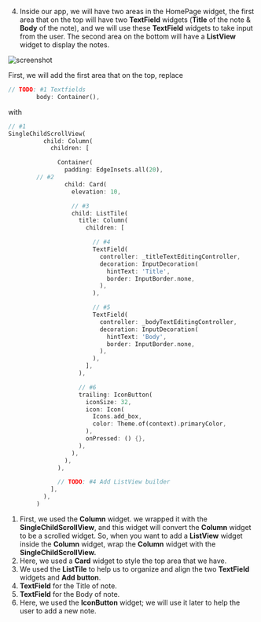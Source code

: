 
4. Inside our app, we will have two areas in the HomePage widget, the first area that on the top will have two **TextField** widgets (**Title** of the note & **Body** of the note), and we will use these **TextField** widgets to take input from the user. The second area on the bottom will have a **ListView** widget to display the notes.

![screenshot](https://lh4.googleusercontent.com/eyARO3vkpJNBOpdcv1paNuO0L6XhGOiG6lopxz1aSAXwnbuWoFq1X32fRcGzEpoeidrXLxoJe1Kgz55YR6v5dtudyYMDops-aiyvnKx25dDNT0EMc59rzXNyXDVJChqfZ7vgEl9s)

First, we will add the first area that on the top, replace

```dart
// TODO: #1 Textfields
        body: Container(),
```

with

```dart
// #1
SingleChildScrollView(
          child: Column(
            children: [

              Container(
                padding: EdgeInsets.all(20),
		// #2
                child: Card(
                  elevation: 10,

				  // #3
                  child: ListTile(
                    title: Column(
                      children: [

						// #4
                        TextField(
                          controller: _titleTextEditingController,
                          decoration: InputDecoration(
                            hintText: 'Title',
                            border: InputBorder.none,
                          ),
                        ),

						// #5
                        TextField(
                          controller: _bodyTextEditingController,
                          decoration: InputDecoration(
                            hintText: 'Body',
                            border: InputBorder.none,
                          ),
                        ),
                      ],
                    ),

					// #6
                    trailing: IconButton(
                      iconSize: 32,
                      icon: Icon(
                        Icons.add_box,
                        color: Theme.of(context).primaryColor,
                      ),
                      onPressed: () {},
                    ),
                  ),
                ),
              ),

              // TODO: #4 Add ListView builder
            ],
          ),
        )
```

1. First, we used the **Column** widget. we wrapped it with the **SingleChildScrollView**, and this widget will convert the **Column** widget to be a scrolled widget. So, when you want to add a **ListView** widget inside the **Column** widget, wrap the **Column** widget with the **SingleChildScrollView.**
2. Here, we used a **Card** widget to style the top area that we have.
3. We used the **ListTile** to help us to organize and align the two **TextField** widgets and **Add button**.
4. **TextField** for the Title of note.
5. **TextField** for the Body of note.
6. Here, we used the **IconButton** widget; we will use it later to help the user to add a new note.
